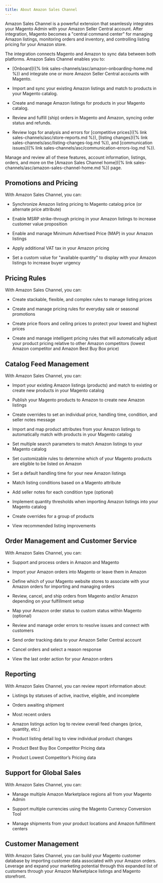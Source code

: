 ```yaml
---
title: About Amazon Sales Channel
---
```


Amazon Sales Channel is a powerful extension that seamlessly integrates your Magento Admin with your Amazon Seller Central account. After integration, Magento becomes a "central command center" for managing Amazon listings, monitoring orders and inventory, and controlling listing pricing for your Amazon store.

The integration connects Magento and Amazon to sync data between both platforms. Amazon Sales Channel enables you to:

- [Onboard]({% link sales-channels/asc/amazon-onboarding-home.md %}) and integrate one or more Amazon Seller Central accounts with Magento.

- Import and sync your existing Amazon listings and match to products in your Magento catalog.

- Create and manage Amazon listings for products in your Magento catalog.

- Review and fulfill (ship) orders in Magento and Amazon, syncing order status and refunds.

- Review logs for analysis and errors for [competitive prices]({% link sales-channels/asc/store-reports.md %}), [listing changes]({% link sales-channels/asc/listing-changes-log.md %}), and [communication issues]({% link sales-channels/asc/communication-errors-log.md %}).

Manage and review all of these features, account information, listings, orders, and more on the [Amazon Sales Channel home]({% link sales-channels/asc/amazon-sales-channel-home.md %}) page.

## Promotions and Pricing

With Amazon Sales Channel, you can:

- Synchronize Amazon listing pricing to Magento catalog price (or alternate price attribute)

- Enable MSRP strike-through pricing in your Amazon listings to increase customer value proposition

- Enable and manage Minimum Advertised Price (MAP) in your Amazon listings

- Apply additional VAT tax in your Amazon pricing

- Set a custom value for "available quantity" to display with your Amazon listings to increase buyer urgency

## Pricing Rules

With Amazon Sales Channel, you can:

- Create stackable, flexible, and complex rules to manage listing prices

- Create and manage pricing rules for everyday sale or seasonal promotions

- Create price floors and ceiling prices to protect your lowest and highest prices

- Create and manage intelligent pricing rules that will automatically adjust your product pricing relative to other Amazon competitors (lowest Amazon competitor and Amazon Best Buy Box price)

## Catalog Feed Management

With Amazon Sales Channel, you can:

- Import your existing Amazon listings (products) and match to existing or create new products in your Magento catalog

- Publish your Magento products to Amazon to create new Amazon listings

- Create overrides to set an individual price, handling time, condition, and seller notes message

- Import and map product attributes from your Amazon listings to automatically match with products in your Magento catalog

- Set multiple search parameters to match Amazon listings to your Magento catalog

- Set customizable rules to determine which of your Magento products are eligible to be listed on Amazon

- Set a default handling time for your new Amazon listings

- Match listing conditions based on a Magento attribute

- Add seller notes for each condition type (optional)

- Implement quantity thresholds when importing Amazon listings into your Magento catalog

- Create overrides for a group of products

- View recommended listing improvements

## Order Management and Customer Service

With Amazon Sales Channel, you can:

- Support and process orders in Amazon and Magento

- Import your Amazon orders into Magento or leave them in Amazon

- Define which of your Magento website stores to associate with your Amazon orders for importing and managing orders

- Review, cancel, and ship orders from Magento and/or Amazon depending on your fulfillment setup

- Map your Amazon order status to custom status within Magento (optional)

- Review and manage order errors to resolve issues and connect with customers

- Send order tracking data to your Amazon Seller Central account

- Cancel orders and select a reason response

- View the last order action for your Amazon orders

## Reporting

With Amazon Sales Channel, you can review report information about:

- Listings by statuses of active, inactive, eligible, and incomplete

- Orders awaiting shipment

- Most recent orders

- Amazon listings action log to review overall feed changes (price, quantity, etc.)

- Product listing detail log to view individual product changes

- Product Best Buy Box Competitor Pricing data

- Product Lowest Competitor’s Pricing data

## Support for Global Sales

With Amazon Sales Channel, you can:

- Manage multiple Amazon Marketplace regions all from your Magento Admin

- Support multiple currencies using the Magento Currency Conversion Tool

- Manage shipments from your product locations and Amazon fulfillment centers

## Customer Management

With Amazon Sales Channel, you can build your Magento customer database by importing customer data associated with your Amazon orders. Leverage and expand your marketing potential through this expanded list of customers through your Amazon Marketplace listings and Magento storefront.
